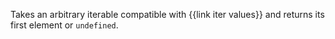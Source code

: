 Takes an arbitrary iterable compatible with {{link iter values}} and returns its first element or `undefined`.
